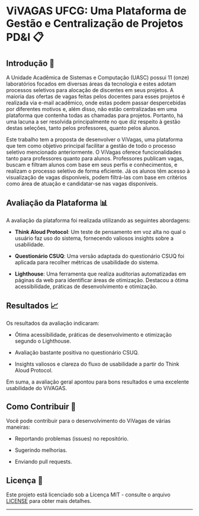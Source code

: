 # ViVAGAS UFCG: Uma Plataforma de Gestão e Centralização de Projetos PD&I 📋

## Introdução 🚀

A Unidade Acadêmica de Sistemas e Computação (UASC) possui 11 (onze) laboratórios focados em diversas áreas da tecnologia e estes adotam processos seletivos para alocação de discentes em seus projetos. A maioria das ofertas de vagas feitas pelos docentes para esses projetos é realizada via e-mail acadêmico, onde estas podem passar despercebidas por diferentes motivos e, além disso, não estão centralizadas em uma plataforma que contenha todas as chamadas para projetos. Portanto, há uma lacuna a ser resolvida principalmente no que diz respeito à gestão destas seleções, tanto pelos professores, quanto pelos alunos.

Este trabalho tem a proposta de desenvolver o ViVagas, uma plataforma que tem como objetivo principal facilitar a gestão de todo o processo seletivo mencionado anteriormente. O ViVagas oferece funcionalidades tanto para professores quanto para alunos. Professores publicam vagas, buscam e filtram alunos com base em seus perfis e conhecimentos, e realizam o processo seletivo de forma eficiente. Já os alunos têm acesso à visualização de vagas disponíveis, podem filtrá-las com base em critérios como área de atuação e candidatar-se nas vagas disponíveis.

## Avaliação da Plataforma 📊

A avaliação da plataforma foi realizada utilizando as seguintes abordagens:

- **Think Aloud Protocol**: Um teste de pensamento em voz alta no qual o usuário faz uso do sistema, fornecendo valiosos insights sobre a usabilidade.

- **Questionário CSUQ**: Uma versão adaptada do questionário CSUQ foi aplicada para recolher métricas de usabilidade do sistema.

- **Lighthouse**: Uma ferramenta que realiza auditorias automatizadas em páginas da web para identificar áreas de otimização. Destacou a ótima acessibilidade, práticas de desenvolvimento e otimização.

## Resultados 📈

Os resultados da avaliação indicaram:

- Ótima acessibilidade, práticas de desenvolvimento e otimização segundo o Lighthouse.

- Avaliação bastante positiva no questionário CSUQ.

- Insights valiosos e clareza do fluxo de usabilidade a partir do Think Aloud Protocol.

Em suma, a avaliação geral apontou para bons resultados e uma excelente usabilidade do ViVAGAS.

## Como Contribuir 🤝

Você pode contribuir para o desenvolvimento do ViVagas de várias maneiras:

- Reportando problemas (issues) no repositório.

- Sugerindo melhorias.

- Enviando pull requests.

## Licença 📜

Este projeto está licenciado sob a Licença MIT - consulte o arquivo [LICENSE](LICENSE) para obter mais detalhes.

---
